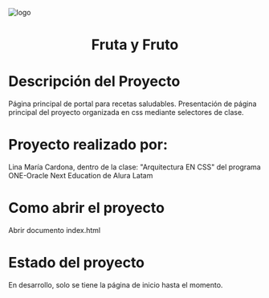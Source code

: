 ![logo](https://user-images.githubusercontent.com/66230572/220735421-555df488-49f7-4abe-93df-73fd3ffa76b4.jpg)

<h1 align="center">  Fruta y Fruto </h1>

# Descripción del Proyecto
Página principal de portal para recetas saludables. Presentación de página principal del proyecto organizada en css mediante selectores de clase.

# Proyecto realizado por:
Lina María Cardona, dentro de la clase: "Arquitectura EN CSS" del programa ONE-Oracle Next Education de Alura Latam

# Como abrir el proyecto
Abrir documento index.html

# Estado del proyecto
En desarrollo, solo se tiene la página de inicio hasta el momento.
